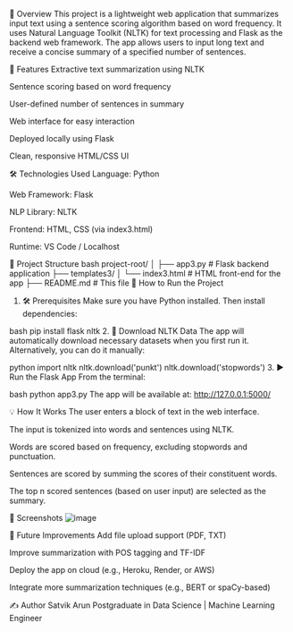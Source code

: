 📌 Overview
This project is a lightweight web application that summarizes input text using a sentence scoring algorithm based on word frequency. It uses Natural Language Toolkit (NLTK) for text processing and Flask as the backend web framework. The app allows users to input long text and receive a concise summary of a specified number of sentences.

🎯 Features
Extractive text summarization using NLTK

Sentence scoring based on word frequency

User-defined number of sentences in summary

Web interface for easy interaction

Deployed locally using Flask

Clean, responsive HTML/CSS UI

🛠️ Technologies Used
Language: Python

Web Framework: Flask

NLP Library: NLTK

Frontend: HTML, CSS (via index3.html)

Runtime: VS Code / Localhost

📂 Project Structure
bash
project-root/
│
├── app3.py                # Flask backend application
├── templates3/
│   └── index3.html        # HTML front-end for the app
├── README.md              # This file
🚀 How to Run the Project
1. 🛠 Prerequisites
Make sure you have Python installed. Then install dependencies:

bash
pip install flask nltk
2. 🔄 Download NLTK Data
The app will automatically download necessary datasets when you first run it. Alternatively, you can do it manually:

python
import nltk
nltk.download('punkt')
nltk.download('stopwords')
3. ▶️ Run the Flask App
From the terminal:

bash
python app3.py
The app will be available at:
http://127.0.0.1:5000/

💡 How It Works
The user enters a block of text in the web interface.

The input is tokenized into words and sentences using NLTK.

Words are scored based on frequency, excluding stopwords and punctuation.

Sentences are scored by summing the scores of their constituent words.

The top n scored sentences (based on user input) are selected as the summary.

📸 Screenshots
![image](https://github.com/user-attachments/assets/5fcbe50a-240e-40c8-8768-6058c40d2334)

🔮 Future Improvements
Add file upload support (PDF, TXT)

Improve summarization with POS tagging and TF-IDF

Deploy the app on cloud (e.g., Heroku, Render, or AWS)

Integrate more summarization techniques (e.g., BERT or spaCy-based)

✍️ Author
Satvik Arun
Postgraduate in Data Science | Machine Learning Engineer
